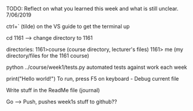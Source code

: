 TODO: Reflect on what you learned this week and what is still unclear.
7/06/2019

ctrl+` (tilde) on the VS guide to get the terminal up

cd 1161 --> change directory to 1161 

directories:
1161>course (course directory, lecturer's files)
1161> me (my directory/files for the 1161 course)

python ../course/week1/tests.py
automated tests against work each week


print("Hello world!")
To run, press F5 on keyboard - Debug current file

Write stuff in the ReadMe file (journal) 

Go --> Push, pushes week1s stuff to github??